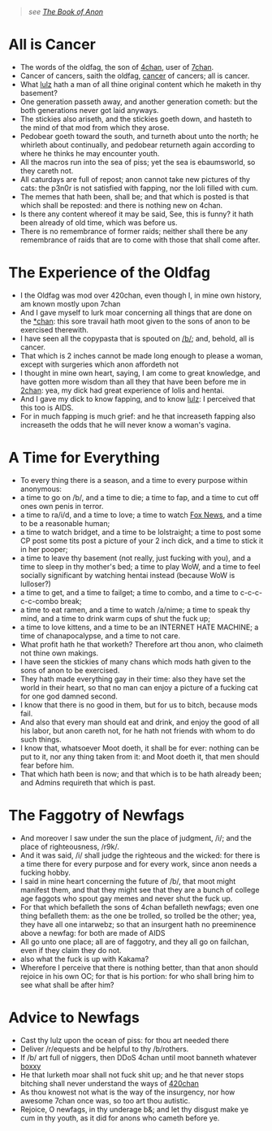 > _see [The Book of Anon](/The_Book_of_Anon)_

# All is Cancer #


* The words of the oldfag, the son of [4chan](/4chan), user of [7chan](/7chan).
* Cancer of cancers, saith the oldfag, [cancer](/cancer) of cancers; all is cancer.
* What [lulz](/lulz) hath a man of all thine original content which he maketh in thy basement?
* One generation passeth away, and another generation cometh: but the both generations never got laid anyways.
* The stickies also ariseth, and the stickies goeth down, and hasteth to the mind of that mod from which they arose. 
* Pedobear goeth toward the south, and turneth about unto the north; he whirleth about continually, and pedobear returneth again according to where he thinks he may encounter youth.
* All the macros run into the sea of piss; yet the sea is ebaumsworld, so they careth not.
* All caturdays are full of repost; anon cannot take new pictures of thy cats: the p3n0r is not satisfied with fapping, nor the loli filled with cum.
* The memes that hath been, shall be; and that which is posted is that which shall be reposted: and there is nothing new on 4chan.
* Is there any content whereof it may be said, See, this is funny? it hath been already of old time, which was before us.
* There is no remembrance of former raids; neither shall there be any remembrance of raids that are to come with those that shall come after.

# The Experience of the Oldfag #


* I the Oldfag was mod over 420chan, even though I, in mine own history, am known mostly upon 7chan
* And I gave myself to lurk moar concerning all things that are done on the [*chan](/*chan): this sore travail hath moot given to the sons of anon to be exercised therewith.
* I have seen all the copypasta that is spouted on [/b/](//b/); and, behold, all is cancer.
* That which is 2 inches cannot be made long enough to please a woman, except with surgeries which anon affordeth not
* I thought in mine own heart, saying, I am come to great knowledge, and have gotten more wisdom than all they that have been before me in [2chan](/2chan): yea, my dick had great experience of lolis and hentai.
* And I gave my dick to know fapping, and to know [lulz](/lulz): I perceived that this too is AIDS.
* For in much fapping is much grief: and he that increaseth fapping also increaseth the odds that he will never know a woman's vagina.

# A Time for Everything #


* To every thing there is a season, and a time to every purpose within anonymous:
* a time to go on /b/, and a time to die; a time to fap, and a time to cut off ones own penis in terror.
* a time to ra/i/d, and a time to love; a time to watch [Fox News](/Fox_News), and a time to be a reasonable human;
* a time to watch bridget, and a time to be lolstraight; a time to post some CP post some tits post a picture of your 2 inch dick, and a time to stick it in her pooper;
* a time to leave thy basement (not really, just fucking with you), and a time to sleep in thy mother's bed; a time to play WoW, and a time to feel socially significant by watching hentai instead (because WoW is lulloser?)
* a time to get, and a time to failget; a time to combo, and a time to c-c-c-c-c-combo break;
* a time to eat ramen, and a time to watch /a/nime; a time to speak thy mind, and a time to drink warm cups of shut the fuck up;
* a time to love kittens, and a time to be an INTERNET HATE MACHINE; a time of chanapocalypse, and a time to not care.
* What profit hath he that worketh? Therefore art thou anon, who claimeth not thine own makings.
* I have seen the stickies of many chans which mods hath given to the sons of anon to be exercised.
* They hath made everything gay in their time: also they have set the world in their heart, so that no man can enjoy a picture of a fucking cat for one god damned second.
* I know that there is no good in them, but for us to bitch, because mods fail.
* And also that every man should eat and drink, and enjoy the good of all his labor, but anon careth not, for he hath not friends with whom to do such things.
* I know that, whatsoever Moot doeth, it shall be for ever: nothing can be put to it, nor any thing taken from it: and Moot doeth it, that men should fear before him.
* That which hath been is now; and that which is to be hath already been; and Admins requireth that which is past.

# The Faggotry of Newfags #


* And moreover I saw under the sun the place of judgment, /i/; and the place of righteousness, /r9k/.
* And it was said, /i/ shall judge the righteous and the wicked: for there is a time there for every purpose and for every work, since anon needs a fucking hobby.
* I said in mine heart concerning the future of /b/, that moot might manifest them, and that they might see that they are a bunch of college age faggots who spout gay memes and never shut the fuck up.
* For that which befalleth the sons of 4chan befalleth newfags; even one thing befalleth them: as the one be trolled, so trolled be the other; yea, they have all one intarwebz; so that an insurgent hath no preeminence above a newfag: for both are made of AIDS
* All go unto one place; all are of faggotry, and they all go on failchan, even if they claim they do not.
* also what the fuck is up with Kakama?
* Wherefore I perceive that there is nothing better, than that anon should rejoice in his own OC; for that is his portion: for who shall bring him to see what shall be after him?

# Advice to Newfags #


* Cast thy lulz upon the ocean of piss: for thou art needed there
* Deliver /r/equests and be helpful to thy /b/rothers.
* If /b/ art full of niggers, then DDoS 4chan until moot banneth whatever [boxxy](/boxxy)
* He that lurketh moar shall not fuck shit up; and he that never stops bitching shall never understand the ways of [420chan](/420chan)
* As thou knowest not what is the way of the insurgency, nor how awesome 7chan once was, so too art thou autistic.
* Rejoice, O newfags, in thy underage b&; and let thy disgust make ye cum in thy youth, as it did for anons who cameth before ye.

